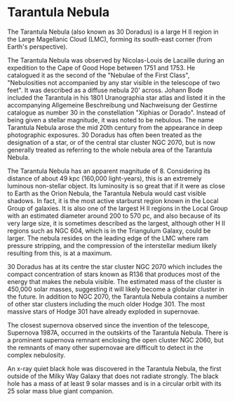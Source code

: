 # Tarantula Nebula

The Tarantula Nebula (also known as 30 Doradus) is a large H II region in the Large Magellanic Cloud (LMC), forming its south-east corner (from Earth's perspective).

The Tarantula Nebula was observed by Nicolas-Louis de Lacaille during an expedition to the Cape of Good Hope between 1751 and 1753.
He catalogued it as the second of the "Nebulae of the First Class",
"Nebulosities not accompanied by any star visible in the telescope of two feet".
It was described as a diffuse nebula 20' across.
Johann Bode included the Tarantula in his 1801 Uranographia star atlas and listed it in the accompanying Allgemeine Beschreibung und Nachweisung der Gestirne catalogue as number 30 in the constellation "Xiphias or Dorado".
Instead of being given a stellar magnitude, it was noted to be nebulous.
The name Tarantula Nebula arose the mid 20th century from the appearance in deep photographic exposures.
30 Doradus has often been treated as the designation of a star,
or of the central star cluster NGC 2070,
but is now generally treated as referring to the whole nebula area of the Tarantula Nebula.

The Tarantula Nebula has an apparent magnitude of 8.
Considering its distance of about 49 kpc (160,000 light-years),
this is an extremely luminous non-stellar object.
Its luminosity is so great that if it were as close to Earth as the Orion Nebula,
the Tarantula Nebula would cast visible shadows.
In fact, it is the most active starburst region known in the Local Group of galaxies.
It is also one of the largest H II regions in the Local Group with an estimated diameter around 200 to 570 pc,
and also because of its very large size, it is sometimes described as the largest,
although other H II regions such as NGC 604, which is in the Triangulum Galaxy, could be larger.
The nebula resides on the leading edge of the LMC where ram pressure stripping,
and the compression of the interstellar medium likely resulting from this, is at a maximum.

30 Doradus has at its centre the star cluster NGC 2070 which includes the compact concentration of stars known as R136 that produces most of the energy that makes the nebula visible.
The estimated mass of the cluster is 450,000 solar masses, suggesting it will likely become a globular cluster in the future.
In addition to NGC 2070, the Tarantula Nebula contains a number of other star clusters including the much older Hodge 301.
The most massive stars of Hodge 301 have already exploded in supernovae.

The closest supernova observed since the invention of the telescope, Supernova 1987A, occurred in the outskirts of the Tarantula Nebula.
There is a prominent supernova remnant enclosing the open cluster NGC 2060, but the remnants of many other supernovae are difficult to detect in the complex nebulosity.

An x-ray quiet black hole was discovered in the Tarantula Nebula, the first outside of the Milky Way Galaxy that does not radiate strongly.
The black hole has a mass of at least 9 solar masses and is in a circular orbit with its 25 solar mass blue giant companion.
